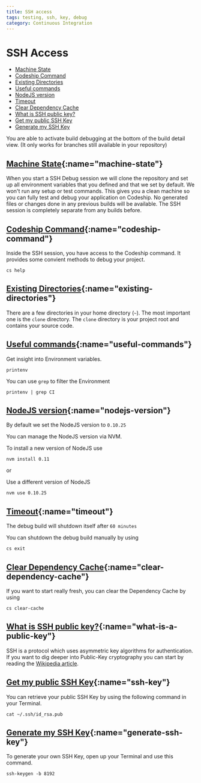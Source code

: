 ```yaml
---
title: SSH access
tags: testing, ssh, key, debug
category: Continuous Integration
---
```


# SSH Access

+ [Machine State](#machine-state)
+ [Codeship Command](#codeship-command)
+ [Existing Directories](#existing-directories)
+ [Useful commands](#useful-commands)
+ [NodeJS version](#nodejs-version)
+ [Timeout](#timeout)
+ [Clear Dependency Cache](#clear-dependency-cache)
+ [What is SSH public key?](#what-is-a-public-key)
+ [Get my public SSH Key](#ssh-key)
+ [Generate my SSH Key](#generate-ssh-key)

You are able to activate build debugging at the bottom of the build detail view. (It only works for branches still available in your repository)

## [Machine State](#machine-state){:name="machine-state"}

When you start a SSH Debug session we will clone the repository and set up all environment variables that you defined and that we set by default. We won't run any setup or test commands. This gives you a clean machine so you can fully test and debug your application on Codeship. No generated files or changes done in any previous builds will be available. The SSH session is completely separate from any builds before.


## [Codeship Command](#codeship-command){:name="codeship-command"}

Inside the SSH session, you have access to the Codeship command. It provides some convient methods to debug your project.

~~~shell
cs help
~~~

## [Existing Directories](#existing-directories){:name="existing-directories"}

There are a few directories in your home directory (`~`).
The most important one is the `clone` directory. The `clone` directory is your project root and contains your source code.

## [Useful commands](#useful-commands){:name="useful-commands"}

Get insight into Environment variables.

~~~shell
printenv
~~~

You can use `grep` to filter the Environment

~~~shell
printenv | grep CI
~~~

## [NodeJS version](#nodejs-version){:name="nodejs-version"}

By default we set the NodeJS version to `0.10.25`

You can manage the NodeJS version via NVM.

To install a new version of NodeJS use

~~~shell
nvm install 0.11
~~~

or

Use a different version of NodeJS

~~~shell
nvm use 0.10.25
~~~

## [Timeout](#timeout){:name="timeout"}

The debug build will shutdown itself after `60 minutes`

You can shutdown the debug build manually by using

~~~shell
cs exit
~~~

## [Clear Dependency Cache](#clear-dependency-cache){:name="clear-dependency-cache"}

If you want to start really fresh, you can clear the Dependency Cache by using

~~~shell
cs clear-cache
~~~

## [What is SSH public key?](#what-is-a-public-key){:name="what-is-a-public-key"}

SSH is a protocol which uses asymmetric key algorithms for authentication.
If you want to dig deeper into Public-Key cryptography you can start by reading the [Wikipedia article](http://en.wikipedia.org/wiki/Public-key_cryptography).

## [Get my public SSH Key](#ssh-key){:name="ssh-key"}

You can retrieve your public SSH Key by using the following command in your Terminal.

~~~shell
cat ~/.ssh/id_rsa.pub
~~~

## [Generate my SSH Key](#generate-ssh-key){:name="generate-ssh-key"}

To generate your own SSH Key, open up your Terminal and use this command.

~~~shell
ssh-keygen -b 8192
~~~
